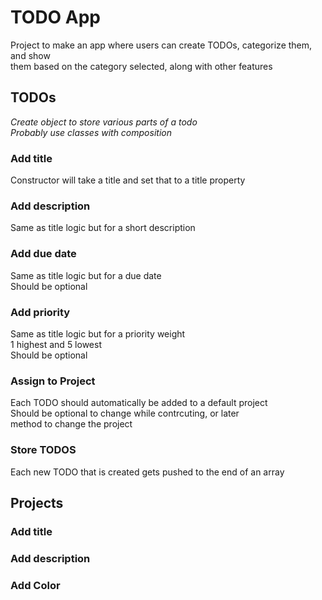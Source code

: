 # TODO App

Project to make an app where users can create TODOs, categorize them, and show  
them based on the category selected, along with other features

## TODOs

_Create object to store various parts of a todo  
Probably use classes with composition_

### Add title

Constructor will take a title and set that to a title property

### Add description

Same as title logic but for a short description

### Add due date

Same as title logic but for a due date  
Should be optional

### Add priority

Same as title logic but for a priority weight  
1 highest and 5 lowest  
Should be optional

### Assign to Project

Each TODO should automatically be added to a default project  
Should be optional to change while contrcuting, or later  
method to change the project

### Store TODOS

Each new TODO that is created gets pushed to the end of an array

## Projects

### Add title

### Add description

### Add Color
